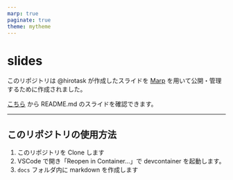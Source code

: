 ```yaml
---
marp: true
paginate: true
theme: mytheme
---
```


# slides

このリポジトリは @hirotask が作成したスライドを [Marp](https://marp.app/) を用いて公開・管理するために作成されました。

[こちら](https://slides.hirotask.me/) から README.md のスライドを確認できます。

---

## このリポジトリの使用方法

1. このリポジトリを Clone します
2. VSCode で開き「Reopen in Container...」で devcontainer を起動します。
3. `docs` フォルダ内に markdown を作成します
